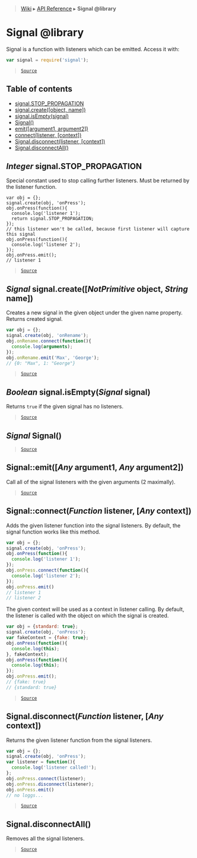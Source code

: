 > [Wiki](Home) ▸ [API Reference](API-Reference) ▸ **Signal @library**

Signal @library
===============

Signal is a function with listeners which can be emitted.
Access it with:
```javascript
var signal = require('signal');
```

> [`Source`](/Neft-io/neft/tree/master/src/signal/index.litcoffee#signal-library)

## Table of contents
  * [signal.STOP_PROPAGATION](#integer-signalstoppropagation)
  * [signal.create([object, name])](#signal-signalcreatenotprimitive-object-string-name)
  * [signal.isEmpty(signal)](#boolean-signalisemptysignal-signal)
  * [Signal()](#signal-signal)
  * [emit([argument1, argument2])](#signalemitany-argument1-any-argument2)
  * [connect(listener, [context])](#signalconnectfunction-listener-any-context)
  * [Signal.disconnect(listener, [context])](#signaldisconnectfunction-listener-any-context)
  * [Signal.disconnectAll()](#signaldisconnectall)

*Integer* signal.STOP_PROPAGATION
---------------------------------

Special constant used to stop calling further listeners.
Must be returned by the listener function.
```javascrpt
var obj = {};
signal.create(obj, 'onPress');
obj.onPress(function(){
  console.log('listener 1');
  return signal.STOP_PROPAGATION;
});
// this listener won't be called, because first listener will capture this signal
obj.onPress(function(){
  console.log('listener 2');
});
obj.onPress.emit();
// listener 1
```

> [`Source`](/Neft-io/neft/tree/master/src/signal/index.litcoffee#integer-signalstoppropagation)

*Signal* signal.create([*NotPrimitive* object, *String* name])
--------------------------------------------------------------

Creates a new signal in the given object under the given name property.
Returns created signal.
```javascript
var obj = {};
signal.create(obj, 'onRename');
obj.onRename.connect(function(){
  console.log(arguments);
});
obj.onRename.emit('Max', 'George');
// {0: "Max", 1: "George"}
```

> [`Source`](/Neft-io/neft/tree/master/src/signal/index.litcoffee#signal-signalcreatenotprimitive-object-string-name)

*Boolean* signal.isEmpty(*Signal* signal)
-----------------------------------------

Returns `true` if the given signal has no listeners.

> [`Source`](/Neft-io/neft/tree/master/src/signal/index.litcoffee#boolean-signalisemptysignal-signal)

*Signal* Signal()
-----------------

> [`Source`](/Neft-io/neft/tree/master/src/signal/index.litcoffee#signal-signal)

Signal::emit([*Any* argument1, *Any* argument2])
------------------------------------------------

Call all of the signal listeners with the given arguments (2 maximally).

> [`Source`](/Neft-io/neft/tree/master/src/signal/index.litcoffee#signalemitany-argument1-any-argument2)

Signal::connect(*Function* listener, [*Any* context])
-----------------------------------------------------

Adds the given listener function into the signal listeners.
By default, the signal function works like this method.
```javascript
var obj = {};
signal.create(obj, 'onPress');
obj.onPress(function(){
  console.log('listener 1');
});
obj.onPress.connect(function(){
  console.log('listener 2');
});
obj.onPress.emit()
// listener 1
// listener 2
```
The given context will be used as a context in listener calling.
By default, the listener is called with the object on which the signal is created.
```javascript
var obj = {standard: true};
signal.create(obj, 'onPress');
var fakeContext = {fake: true};
obj.onPress(function(){
  console.log(this);
}, fakeContext);
obj.onPress(function(){
  console.log(this);
});
obj.onPress.emit();
// {fake: true}
// {standard: true}
```

> [`Source`](/Neft-io/neft/tree/master/src/signal/index.litcoffee#signalconnectfunction-listener-any-context)

Signal.disconnect(*Function* listener, [*Any* context])
-------------------------------------------------------

Returns the given listener function from the signal listeners.
```javascript
var obj = {};
signal.create(obj, 'onPress');
var listener = function(){
  console.log('listener called!');
};
obj.onPress.connect(listener);
obj.onPress.disconnect(listener);
obj.onPress.emit()
// no loggs...
```

> [`Source`](/Neft-io/neft/tree/master/src/signal/index.litcoffee#signaldisconnectfunction-listener-any-context)

Signal.disconnectAll()
----------------------

Removes all the signal listeners.

> [`Source`](/Neft-io/neft/tree/master/src/signal/index.litcoffee#signaldisconnectall)

